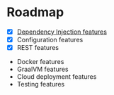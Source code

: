 # Roadmap

- [x] [Dependency Injection features](https://github.com/jabrena/quarkus-amadeus-sdk-demo/issues/4)
- [x] Configuration features
- [x] REST features
- Docker features
- GraalVM features
- Cloud deployment features
- Testing features